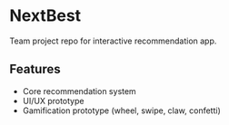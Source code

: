 # NextBest

Team project repo for interactive recommendation app.

## Features
- Core recommendation system
- UI/UX prototype
- Gamification prototype (wheel, swipe, claw, confetti)
